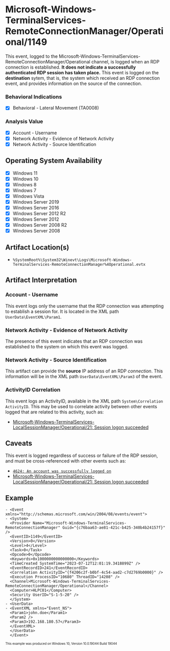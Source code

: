 # Microsoft-Windows-TerminalServices-RemoteConnectionManager/Operational/1149
This event, logged to the Microsoft-Windows-TerminalServices-RemoteConnectionManager/Operational channel, is logged when an RDP connection is established. **It does not indicate a successfully authenticated RDP session has taken place.** This event is logged on the **destination** sytem, that is, the system which received an RDP connection event, and provides information on the source of the connection. 

### Behavioral Indications
 - [x] Behavioral - Lateral Movement (TA0008)

### Analysis Value
 - [x] Account - Username
 - [x] Network Activity - Evidence of Network Activity
 - [x] Network Activity - Source Identification

## Operating System Availability
 - [x] Windows 11
 - [x] Windows 10
 - [x] Windows 8
 - [x] Windows 7
 - [x] Windows Vista
 - [x] Windows Server 2019
 - [x] Windows Server 2016
 - [x] Windows Server 2012 R2
 - [x] Windows Server 2012
 - [x] Windows Server 2008 R2
 - [x] Windows Server 2008

## Artifact Location(s)
- `%SystemRoot%\System32\Winevt\Logs\Microsoft-Windows-TerminalServices-RemoteConnectionManager%4Operational.evtx`

## Artifact Interpretation

### Account - Username
This event logs only the username that the RDP connection was attempting to establish a session for. It is located in the XML path `UserData\EventXML\Param1`.

### Network Activity - Evidence of Network Activity
The presence of this event indicates that an RDP connection was established to the system on which this event was logged.

### Network Activity - Source Identification
This artifact can provide the **source** IP address of an RDP *connection*. This information will be in the XML path `UserData\EventXML\Param3` of the event.

### ActivityID Correlation
This event logs an ActivityID, available in the XML path `System\Correlation ActivityID`. This may be used to correlate activity between other events logged that are related to this activity, such as:

 - [Microsoft-Windows-TerminalServices-LocalSessionManager/Operational/21: Session logon succeeded](/network/terminal-services-local-21.md)

## Caveats
This event is logged regardless of success or failure of the RDP session, and must be cross-referenced with other events such as:

 - [`4624: An account was successfully logged on`](/account/evtx-4624-successful-logon.md)
 - [Microsoft-Windows-TerminalServices-LocalSessionManager/Operational/21: Session logon succeeded](/network/terminal-services-local-21.md)

## Example
```
- <Event xmlns="http://schemas.microsoft.com/win/2004/08/events/event">
- <System>
  <Provider Name="Microsoft-Windows-TerminalServices-RemoteConnectionManager" Guid="{c76baa63-ae81-421c-b425-340b4b24157f}" /> 
  <EventID>1149</EventID> 
  <Version>0</Version> 
  <Level>4</Level> 
  <Task>0</Task> 
  <Opcode>0</Opcode> 
  <Keywords>0x1000000000000000</Keywords> 
  <TimeCreated SystemTime="2023-07-12T12:01:19.3418899Z" /> 
  <EventRecordID>241</EventRecordID> 
  <Correlation ActivityID="{f4206c2f-b0bf-4c54-aad2-c7d2769b0000}" /> 
  <Execution ProcessID="10680" ThreadID="14208" /> 
  <Channel>Microsoft-Windows-TerminalServices-RemoteConnectionManager/Operational</Channel> 
  <Computer>HLPC01</Computer> 
  <Security UserID="S-1-5-20" /> 
  </System>
- <UserData>
- <EventXML xmlns="Event_NS">
  <Param1>john.doe</Param1> 
  <Param2 /> 
  <Param3>192.168.180.57</Param3> 
  </EventXML>
  </UserData>
  </Event>
```
<sup><sub>This example was produced on Windows 10, Version 10.0.19044 Build 19044</sub></sup>